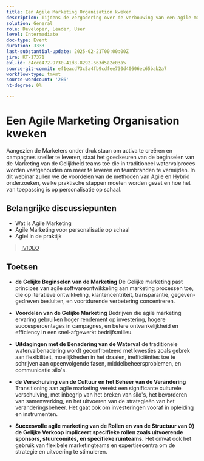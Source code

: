 ```yaml
---
title: Een Agile Marketing Organisation kweken
description: Tijdens de vergadering over de verbouwing van een agile-marketingorganisatie werden de beginselen van flexibele marketing, de voordelen ervan, de uitdagingen met de traditionele watervalbenadering, de noodzaak van een cultureel verschuivings- en veranderingsmanagement en de rollen en structuur die essentieel zijn voor een succesvolle marketing van agile's benadrukt.
solution: General
role: Developer, Leader, User
level: Intermediate
doc-type: Event
duration: 3333
last-substantial-update: 2025-02-21T00:00:00Z
jira: KT-17371
exl-id: c4cce472-9730-41d8-8292-663d5a2e03a5
source-git-commit: ef1eacd73c5a4fb9cdfee730d40606ec65bab2a7
workflow-type: tm+mt
source-wordcount: '286'
ht-degree: 0%

---
```


# Een Agile Marketing Organisation kweken

Aangezien de Marketers onder druk staan om activa te creëren en campagnes sneller te leveren, staat het goedkeuren van de beginselen van de Marketing van de Gelijkheid teams toe die in traditioneel watervalproces worden vastgehouden om meer te leveren en teambranden te vermijden. In dit webinar zullen we de voordelen van de methoden van Agile en Hybrid onderzoeken, welke praktische stappen moeten worden gezet en hoe het van toepassing is op personalisatie op schaal.

## Belangrijke discussiepunten

* Wat is Agile Marketing
* Agile Marketing voor personalisatie op schaal
* Agiel in de praktijk

>[!VIDEO](https://video.tv.adobe.com/v/3444450/?learn=on&enablevpops)

## Toetsen

* **de Gelijke Beginselen van de Marketing** De Gelijke marketing past principes van agile softwareontwikkeling aan marketing processen toe, die op iteratieve ontwikkeling, klantencentriteit, transparantie, gegeven-gedreven besluiten, en voortdurende verbetering concentreren.

* **Voordelen van de Gelijke Marketing** Bedrijven die agile marketing ervaring gebruiken hoger rendement op investering, hogere succespercentages in campagnes, en betere ontvankelijkheid en efficiency in een snel-afgewerkt bedrijfsmilieu.

* **Uitdagingen met de Benadering van de Waterval** de traditionele watervalbenadering wordt geconfronteerd met kwesties zoals gebrek aan flexibiliteit, moeilijkheden in het draaien, inefficiënties toe te schrijven aan opeenvolgende fasen, middelbeheersproblemen, en communicatie silo&#39;s.

* **de Verschuiving van de Cultuur en het Beheer van de Verandering** Transitioning aan agile marketing vereist een significante culturele verschuiving, met inbegrip van het breken van silo&#39;s, het bevorderen van samenwerking, en het uitvoeren van de strategieën van het veranderingsbeheer. Het gaat ook om investeringen vooraf in opleiding en instrumenten.

* **Succesvolle agile marketing van de Rollen en van de Structuur van 0} de Gelijke Verkoop impliceert specifieke rollen zoals uitvoerende sponsors, stuurcomités, en specifieke rumteams.** Het omvat ook het gebruik van flexibele marketingteams en expertisecentra om de strategie en uitvoering te stimuleren.
